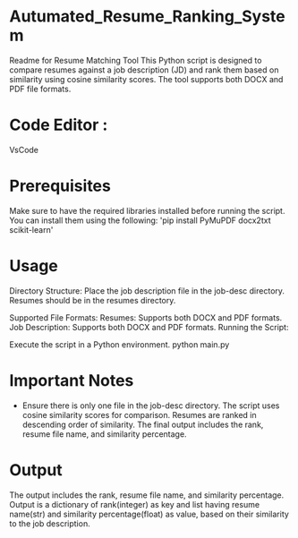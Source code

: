 # Autumated_Resume_Ranking_System

Readme for Resume Matching Tool
This Python script is designed to compare resumes against a job description (JD) and rank them based on similarity using cosine similarity scores. The tool supports both DOCX and PDF file formats.

# Code Editor : 
VsCode

# Prerequisites
Make sure to have the required libraries installed before running the script. You can install them using the following:
'pip install PyMuPDF docx2txt scikit-learn'

# Usage
Directory Structure:
Place the job description file in the job-desc directory.
Resumes should be in the resumes directory.

Supported File Formats:
Resumes: Supports both DOCX and PDF formats.
Job Description: Supports both DOCX and PDF formats.
Running the Script:

Execute the script in a Python environment.
python main.py

# Important Notes
* Ensure there is only one file in the job-desc directory.
The script uses cosine similarity scores for comparison.
Resumes are ranked in descending order of similarity.
The final output includes the rank, resume file name, and similarity percentage.

# Output
The output includes the rank, resume file name, and similarity percentage. Output is a dictionary of rank(integer) as key and list having resume name(str) and similarity percentage(float) as value, based on their similarity to the job description.
